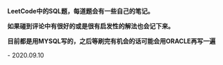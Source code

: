 **LeetCode中的SQL题，每道题会有一些自己的笔记。**

**如果碰到评论中有很好的或是很有启发性的解法也会记下来。**

**目前都是用MYSQL写的，之后等刷完有机会的话可能会用ORACLE再写一遍**


\- 2020.09.10
